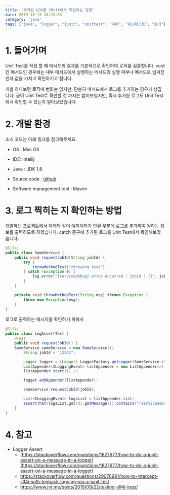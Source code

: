 ```yaml
---
title: '추가된 LOG를 JUnit에서 확인하는 방법'
date: 2019-10-13 10:23:33
category: 'java'
tags: ["java", "logger", "junit", "unittest", "자바", "유닛테스트", "로거"]
---
```


# 1. 들어가며

Unit Test를 작성 할 때 메서드의 결과를 기본적으로 확인하여 로직을 검증합니다. void 인 메서드인 경우에는 내부 메서드에서 실행하는 메서드의 실행 여부나 메서드로 넘겨진 인자 값을 가지고 확인하기고 합니다. 

개발 하다보면 로직에 변화는 없지만, 단순히 메서드에서 로그를 추가하는 경우가 생깁니다. 굳이 Unit Test로 확인할 것 까지는 없어보였지만, 혹시 추가한 로그도 Unit Test에서 확인할 수 있는지 알아보았습니다.

# 2. 개발 환경

소스 코드는 아래 링크를 참고해주세요.

* OS : Mac OS

* IDE: Intellij

* Java : JDK 1.8

* Source code : [github](https://github.com/kenshin579/tutorials-java/tree/master/junit-unit-test) 

* Software management tool : Maven

# 3. 로그 찍히는 지 확인하는 방법

개발하는 프로젝트에서 아래와 같이 예외처리가 안된 부분에 로그를 추가하여 원하는 정보를 출력하도록 하였습니다. catch 문구에 추가된 로그를 Unit Test에서 확인해보겠습니다. 

```java
@Slf4j
public class SomeService {
	public void requestJobId(String jobId) {
		try {
			throwMethodTest("throwing test");
		} catch (Exception e) {
			log.error("[servicedebug] error occurred : jobId : {}", jobId); //추가된 로그
		}
	}

	private void throwMethodTest(String msg) throws Exception {
		throw new Exception(msg);
	}
}
```

로그로 출력하는 메시지를 확인하기 위해서 



```java
@Slf4j
public class LogAssertTest {
	@Test
	public void requestJobId() {
    SomeService someService = new SomeService();
		String jobId = "12342";

		Logger logger = (Logger) LoggerFactory.getLogger(SomeService.class);
		ListAppender<ILoggingEvent> listAppender = new ListAppender<>();
		listAppender.start(); //

		logger.addAppender(listAppender);

		someService.requestJobId(jobId);

		List<ILoggingEvent> logsList = listAppender.list;
		assertThat(logsList.get(0).getMessage()).contains("[servicedebug] error occurred : jobId : ");
	}
}
```



# 4. 참고

* Logger Assert
	* [https://stackoverflow.com/questions/1827677/how-to-do-a-junit-assert-on-a-message-in-a-logger](https://stackoverflow.com/questions/1827677/how-to-do-a-junit-assert-on-a-message-in-a-logger)
	* https://stackoverflow.com/questions/29076981/how-to-intercept-slf4j-with-logback-logging-via-a-junit-test
	* https://www.jvt.me/posts/2019/09/22/testing-slf4j-logs/